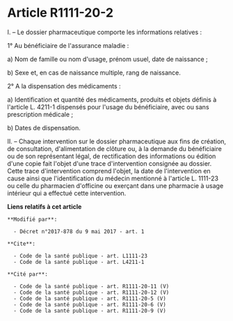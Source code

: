 # Article R1111-20-2

I. – Le dossier pharmaceutique comporte les informations relatives : 

1° Au bénéficiaire de l'assurance maladie : 

a) Nom de famille ou nom d'usage, prénom usuel, date de naissance ; 

b) Sexe et, en cas de naissance multiple, rang de naissance. 

2° A la dispensation des médicaments : 

a) Identification et quantité des médicaments, produits et objets définis à l'article L. 4211-1 dispensés pour l'usage du
bénéficiaire, avec ou sans prescription médicale ; 

b) Dates de dispensation. 

II. – Chaque intervention sur le dossier pharmaceutique aux fins de création, de consultation, d'alimentation de clôture ou,
à la demande du bénéficiaire ou de son représentant légal, de rectification des informations ou édition d'une copie fait
l'objet d'une trace d'intervention consignée au dossier. Cette trace d'intervention comprend l'objet, la date de
l'intervention en cause ainsi que l'identification du médecin mentionné à l'article L. 1111-23 ou celle du pharmacien
d'officine ou exerçant dans une pharmacie à usage intérieur qui a effectué cette intervention.

**Liens relatifs à cet article**

	**Modifié par**:

	  - Décret n°2017-878 du 9 mai 2017 - art. 1

	**Cite**:

	  - Code de la santé publique - art. L1111-23
	  - Code de la santé publique - art. L4211-1

	**Cité par**:

	  - Code de la santé publique - art. R1111-20-11 (V)
	  - Code de la santé publique - art. R1111-20-12 (V)
	  - Code de la santé publique - art. R1111-20-5 (V)
	  - Code de la santé publique - art. R1111-20-6 (V)
	  - Code de la santé publique - art. R1111-20-9 (V)
